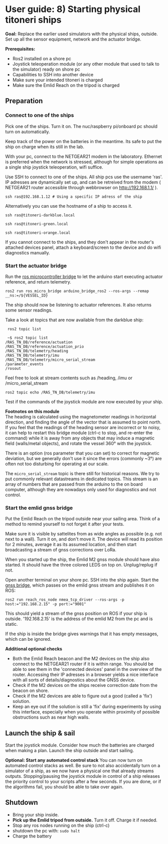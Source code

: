 # User guide: 8) Starting physical titoneri ships

**Goal:** Replace the earlier used simulators with the physical ships, outside. Set up all the sensor equipment, network and the actuator bridge. 

**Prerequisites:** 
- Ros2 installed on a shore pc
- Joystick teleoperation module (or any other module that used to talk to the simulator) ready on shore pc
- Capabilities to SSH into another device
- Make sure your intended titoneri is charged
- Make sure the Emlid Reach on the tripod is charged

## Preparation
### Connect to one of the ships
Pick one of the ships. Turn it on. The nuc/raspberry pi/onboard pc should turn on automatically. 

Keep track of the power on the batteries in the meantime. Its safe to put the ship on charge when its still in the lab.

With your pc, connect to the NETGEAR21 modem in the laboratory. Ethernet is preferred when the network is stressed, although for simple operations as a single ship joystick teleoperation, wifi suffice. 

Use SSH to connect to one of the ships. All ship pcs use the username 'ras'. IP adresses are dynamically set up, and can be retreived from the modem ( NETGEAR21 router accessible through webbrowser on http://192.168.1.1/ ). 


```shell
ssh ras@192.168.1.12 # Using a specific IP adress of the ship
```
Alternatively you can use the hostname of a ship to access it. 
```shell 
ssh ras@titoneri-darkblue.local
```
```shell 
ssh ras@titoneri-green.local
```
```shell 
ssh ras@titoneri-orange.local
```

If you cannot connect to the ships, and they don't appear in the router's attached devices panel, attach a keyboard/screen to the device and do wifi diagnostics manually. 
### Start the actuator bridge
Run the [ros microcontroller bridge](https://github.com/RAS-Delft/ros_micro_bridge) to let the arduino start executing actuator reference, and return telemetry.
```shell
ros2 run ros_micro_bridge arduino_bridge_ros2 --ros-args --remap __ns:=/${VESSEL_ID}
```
The ship should now be listening to actuator references. It also returns some sensor readings. 

Take a look at topics that are now available from the darkblue ship:
```shell
 ros2 topic list
```

```shell
 ~$ ros2 topic list
/RAS_TN_DB/reference/actuation
/RAS_TN_DB/reference/actuation_prio
/RAS_TN_DB/telemetry/heading
/RAS_TN_DB/telemetry/imu
/RAS_TN_DB/telemetry/micro_serial_stream
/parameter_events
/rosout
```

Feel free to look at stream contents such as /heading, /imu or /micro_serial_stream

```shell
ros2 topic echo /RAS_TN_DB/telemetry/imu
```

Test if the commands of the joystick module are now executed by your ship. 

**Footnotes on this module** <br>
The heading is calculated using the magnetometer readings in horizontal direction, and finding the angle of the vector that is assumed to point north. If you feel that the readings of the heading sensor are incorrect or to noisy, it can help to restart this bridge module (ctrl-c to stop, and re-enter the command) while it is away from any objects that may induce a magnetic field (walls/metal objects), and rotate the vessel 360° with the joystick. 

There is an option (ros parameter that you can set) to correct for magnetic deviation, but we generally don't use it since the errors (commonly ~3°) are often not too disturbing for operating at our scale. 

The `micro_serial_stream` topic is there still for historical reasons. We try to put commonly relevant datastreams in dedicated topics. This stream is an array of numbers that are passed from the arduino to the on board computer, although they are nowadays only used for diagnostics and not control. 

### Start the emlid gnss bridge
Put the Emlid Reach on the tripod outside near your sailing area. Think of a method to remind yourself to not forget it after your tests.

Make sure it is visible by sattelites from as wide angles as possible (e.g. not next to a wall). Turn it on, and don't move it. The device will read its position for 2 minutes, average it as its assumed location, and then start broadcasting a stream of gnss corrections over LoRa.

When you started up the ship, the Emlid M2 gnss module should have also started. It should have the three colored LEDS on top on. Unplug/replug if not. 

Open another terminal on your shore pc. SSH into the ship again. Start the [gnss bridge](https://github.com/RAS-Delft/reach_ros_node), which passes on the emlid gnss stream and publishes it on ROS:
```shell
ros2 run reach_ros_node nmea_tcp_driver --ros-args -p host:="192.168.2.15" -p port:="9001"
```
This should yield a stream of the gnss position on ROS if your ship is outside. '192.168.2.15' is the address of the emlid M2 from the pc and is static. 

If the ship is inside the bridge gives warnings that it has empty messages, which can be ignored. 


**Additional optional checks** <br>
- Both the Emlid Reach beacon and the M2 devices on the ship also connect to the NETGEAR21 router if it is within range. You should be able to see them in the 'connected devices' panel in the overview of the router. Accessing their IP adresses in a browser yields a nice interface with all sorts of details/diagnostics about the GNSS device. 
- Check if the M2 devices on the ships receive correction date from the beacon on shore.
- Check if the M2 devices are able to figure out a good (called a 'fix') solution. 
- Keep an eye out if the solution is still a 'fix' during experiments by using this interface, especially when you operate within proximity of possible obstructions such as near high walls.

## Launch the ship & sail
Start the joystick module. Consider how much the batteries are charged when making a plan. Launch the ship outside and start sailing. 

**Optional: Start any automated control stack**
You can now turn on automated control stacks as well. Be sure to not also accidentally turn on a simulator of a ship, as we now have a physical one that already streams outputs. Stopping/pausing the joystick module in control of a ship releases the priority control to your scripts after a few seconds. If you are done, or if the algorithms fail, you should be able to take over again.


## Shutdown
- Bring your ship inside.
- **Pick up the Emlid tripod from outside.** Turn it off. Charge it if needed. 
- Stop any ros nodes running on the ship (ctrl-c)
- shutdown the pc with: ```sudo halt```
- Charge the battery
